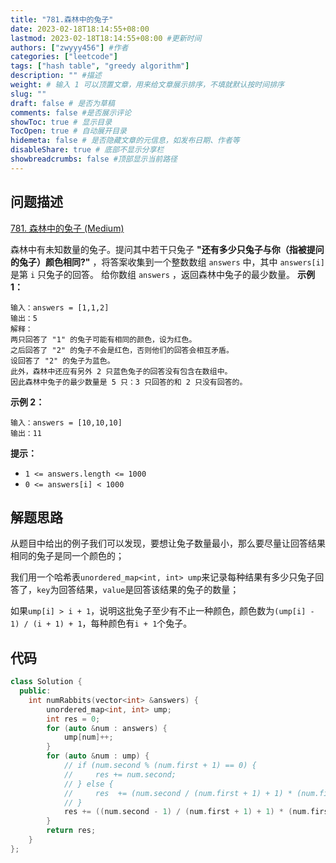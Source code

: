 ```yaml
---
title: "781.森林中的兔子"
date: 2023-02-18T18:14:55+08:00
lastmod: 2023-02-18T18:14:55+08:00 #更新时间
authors: ["zwyyy456"] #作者
categories: ["leetcode"]
tags: ["hash table", "greedy algorithm"]
description: "" #描述
weight: # 输入 1 可以顶置文章，用来给文章展示排序，不填就默认按时间排序
slug: ""
draft: false # 是否为草稿
comments: false #是否展示评论
showToc: true # 显示目录
TocOpen: true # 自动展开目录
hidemeta: false # 是否隐藏文章的元信息，如发布日期、作者等
disableShare: true # 底部不显示分享栏
showbreadcrumbs: false #顶部显示当前路径
---
```

## 问题描述
[781. 森林中的兔子 (Medium)](https://leetcode.cn/problems/rabbits-in-forest/)

森林中有未知数量的兔子。提问其中若干只兔子 **"还有多少只兔子与你（指被提问的兔子）颜色相同?"**
，将答案收集到一个整数数组 `answers` 中，其中 `answers[i]` 是第 `i` 只兔子的回答。
给你数组 `answers` ，返回森林中兔子的最少数量。
**示例 1：**
```
输入：answers = [1,1,2]
输出：5
解释：
两只回答了 "1" 的兔子可能有相同的颜色，设为红色。
之后回答了 "2" 的兔子不会是红色，否则他们的回答会相互矛盾。
设回答了 "2" 的兔子为蓝色。
此外，森林中还应有另外 2 只蓝色兔子的回答没有包含在数组中。
因此森林中兔子的最少数量是 5 只：3 只回答的和 2 只没有回答的。
```
**示例 2：**
```
输入：answers = [10,10,10]
输出：11
```
**提示：**
- `1 <= answers.length <= 1000`
- `0 <= answers[i] < 1000`

## 解题思路
从题目中给出的例子我们可以发现，要想让兔子数量最小，那么要尽量让回答结果相同的兔子是同一个颜色的；

我们用一个哈希表`unordered_map<int, int> ump`来记录每种结果有多少只兔子回答了，`key`为回答结果，`value`是回答该结果的兔子的数量；

如果`ump[i] > i + 1`，说明这批兔子至少有不止一种颜色，颜色数为`(ump[i] - 1) / (i + 1) + 1`，每种颜色有`i + 1`个兔子。

## 代码
```cpp
class Solution {
  public:
    int numRabbits(vector<int> &answers) {
        unordered_map<int, int> ump;
        int res = 0;
        for (auto &num : answers) {
            ump[num]++;
        }
        for (auto &num : ump) {
            // if (num.second % (num.first + 1) == 0) {
            //     res += num.second;
            // } else {
            //     res  += (num.second / (num.first + 1) + 1) * (num.first + 1);
            // }
            res += ((num.second - 1) / (num.first + 1) + 1) * (num.first + 1);
        }
        return res;
    }
};
```